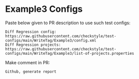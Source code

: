 # Example3 Configs
Paste below given to PR description to use such test configs:
```
Diff Regression config: https://raw.githubusercontent.com/checkstyle/test-configs/main/WriteTag/Example3/config.xml
Diff Regression projects: https://raw.githubusercontent.com/checkstyle/test-configs/main/WriteTag/Example3/list-of-projects.properties
```
Make comment in PR:
```
Github, generate report
```
